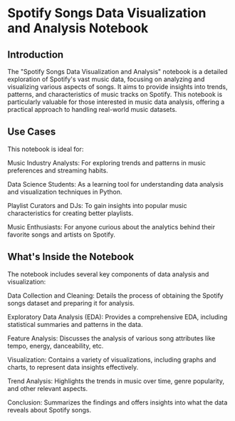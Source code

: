 # Spotify Songs Data Visualization and Analysis Notebook

## Introduction

The "Spotify Songs Data Visualization and Analysis" notebook is a detailed exploration of Spotify's vast music data, focusing on analyzing and visualizing various aspects of songs. It aims to provide insights into trends, patterns, and characteristics of music tracks on Spotify. This notebook is particularly valuable for those interested in music data analysis, offering a practical approach to handling real-world music datasets.

## Use Cases

This notebook is ideal for:

Music Industry Analysts: For exploring trends and patterns in music preferences and streaming habits.

Data Science Students: As a learning tool for understanding data analysis and visualization techniques in Python.

Playlist Curators and DJs: To gain insights into popular music characteristics for creating better playlists.

Music Enthusiasts: For anyone curious about the analytics behind their favorite songs and artists on Spotify.

## What's Inside the Notebook

The notebook includes several key components of data analysis and visualization:

Data Collection and Cleaning: Details the process of obtaining the Spotify songs dataset and preparing it for analysis.

Exploratory Data Analysis (EDA): Provides a comprehensive EDA, including statistical summaries and patterns in the data.

Feature Analysis: Discusses the analysis of various song attributes like tempo, energy, danceability, etc.

Visualization: Contains a variety of visualizations, including graphs and charts, to represent data insights effectively.

Trend Analysis: Highlights the trends in music over time, genre popularity, and other relevant aspects.

Conclusion: Summarizes the findings and offers insights into what the data reveals about Spotify songs.
